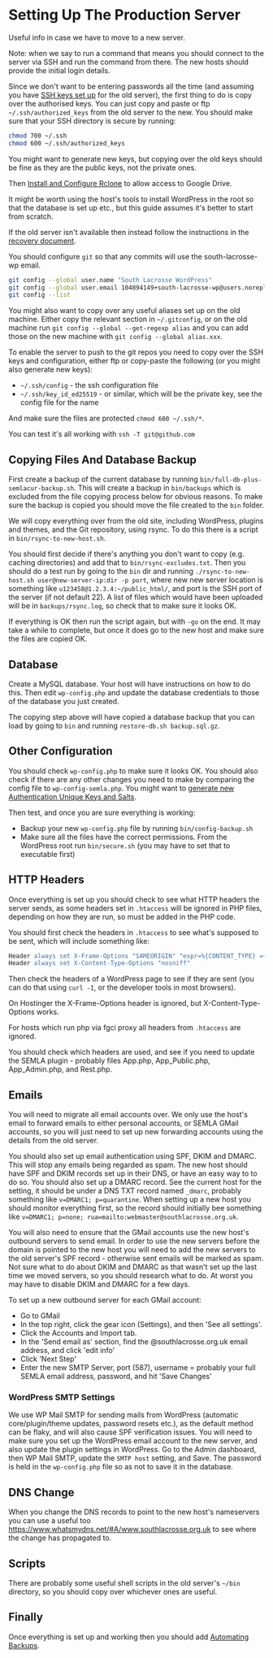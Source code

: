 # Setting Up The Production Server

Useful info in case we have to move to a new server.

Note: when we say to run a command that means you should connect to the server via SSH and run the command from there. The new hosts should provide the initial login details.

Since we don't want to be entering passwords all the time (and assuming you have [SSH keys set up](development-help.md#ssh-keys) for the old server), the first thing to do is copy over the authorised keys. You can just copy and paste or ftp `~/.ssh/authorized_keys` from the old server to the new. You should make sure that your SSH directory is secure by running:

```bash
chmod 700 ~/.ssh
chmod 600 ~/.ssh/authorized_keys
```

You might want to generate new keys, but copying over the old keys should be fine as they are the public keys, not the private ones.

Then [Install and Configure Rclone](rclone.md) to allow access to Google Drive.

It might be worth using the host's tools to install WordPress in the root so that the database is set up etc., but this guide assumes it's better to start from scratch.

If the old server isn't available then instead follow the instructions in the [recovery document](recovery.md).

You should configure `git` so that any commits will use the south-lacrosse-wp email.

```bash
git config --global user.name "South Lacrosse WordPress"
git config --global user.email 104894149+south-lacrosse-wp@users.noreply.github.com
git config --list
```

You might also want to copy over any useful aliases set up on the old machine. Either copy the relevant section in `~/.gitconfig`, or on the old machine run `git config --global --get-regexp alias` and you can add those on the new machine with `git config --global alias.xxx`.

To enable the server to push to the git repos you need to copy over the SSH keys and configuration, either ftp or copy-paste the following (or you might also generate new keys):

* `~/.ssh/config` - the ssh configuration file
* `~/.ssh/key_id_ed25519` - or similar, which will be the private key, see the config file for the name

And make sure the files are protected `chmod 600 ~/.ssh/*`.

You can test it's all working with `ssh -T git@github.com`

## Copying Files And Database Backup

First create a backup of the current database by running `bin/full-db-plus-semlacur-backup.sh`. This will create a backup in `bin/backups` which is excluded from the file copying process below for obvious reasons. To make sure the backup is copied you should move the file created to the `bin` folder.

We will copy everything over from the old site, including WordPress, plugins and themes, and the Git repository, using rsync. To do this there is a script in `bin/rsync-to-new-host.sh`.

You should first decide if there's anything you don't want to copy (e.g. caching directories) and add that to `bin/rsync-excludes.txt`. Then you should do a test run by going to the `bin` dir and running `./rsync-to-new-host.sh user@new-server-ip:dir -p port`, where new new server location is something like `u123458@1.2.3.4:~/public_html/`, and port is the SSH port of the server (if not default 22). A list of files which would have been uploaded will be in `backups/rsync.log`, so check that to make sure it looks OK.

If everything is OK then run the script again, but with `-go` on the end. It may take a while to complete, but once it does go to the new host and make sure the files are copied OK.

## Database

Create a MySQL database. Your host will have instructions on how to do this. Then edit `wp-config.php` and update the database credentials to those of the database you just created.

The copying step above will have copied a database backup that you can load by going to `bin` and running `restore-db.sh backup.sql.gz`.

## Other Configuration

You should check `wp-config.php` to make sure it looks OK. You should also check if there are any other changes you need to make by comparing the config file to `wp-config-semla.php`. You might want to [generate new Authentication Unique Keys and Salts](https://api.wordpress.org/secret-key/1.1/salt/).

Then test, and once you are sure everything is working:

* Backup your new `wp-config.php` file by running `bin/config-backup.sh`
* Make sure all the files have the correct permissions. From the WordPress root run `bin/secure.sh` (you may have to set that to executable first)

## HTTP Headers

Once everything is set up you should check to see what HTTP headers the server sends, as some headers set in `.htaccess` will be ignored in PHP files, depending on how they are run, so must be added in the PHP code.

You should first check the headers in `.htaccess` to see what's supposed to be sent, which will include something like:

```apache
Header always set X-Frame-Options "SAMEORIGIN" "expr=%{CONTENT_TYPE} =~ m#^text/html$#i"
Header always set X-Content-Type-Options "nosniff"
```

Then check the headers of a WordPress page to see if they are sent (you can do that using `curl -I`, or the developer tools in most browsers).

On Hostinger the X-Frame-Options header is ignored, but X-Content-Type-Options works.

For hosts which run php via fgci proxy all headers from `.htaccess` are ignored.

You should check which headers are used, and see if you need to update the SEMLA plugin - probably files App.php, App_Public.php, App_Admin.php, and Rest.php.

## Emails

You will need to migrate all email accounts over. We only use the host's email to forward emails to either personal accounts, or SEMLA GMail accounts, so you will just need to set up new forwarding accounts using the details from the old server.

You should also set up email authentication using SPF, DKIM and DMARC. This will stop any emails being regarded as spam. The new host should have SPF and DKIM records set up in their DNS, or have an easy way to to do so. You should also set up a DMARC record. See the current host for the setting, it should be under a DNS TXT record named `_dmarc`, probably something like `v=DMARC1; p=quarantine`. When setting up a new host you should monitor everything first, so the record should initially bee something like `v=DMARC1; p=none; rua=mailto:webmaster@southlacrosse.org.uk`.

You will also need to ensure that the GMail accounts use the new host's outbound servers to send email. In order to use the new servers before the domain is pointed to the new host you will need to add the new servers to the old server's SPF record - otherwise sent emails will be marked as spam. Not sure what to do about DKIM and DMARC as that wasn't set up the last time we moved servers, so you should research what to do. At worst you may have to disable DKIM and DMARC for a few days.

To set up a new outbound server for each GMail account:

* Go to GMail
* In the top right, click the gear icon (Settings), and then 'See all settings'.
* Click the Accounts and Import tab.
* In the 'Send email as' section, find the @southlacrosse.org.uk email address, and click 'edit info'
* Click 'Next Step'
* Enter the new SMTP Server, port (587), username = probably your full SEMLA email address, password, and hit 'Save Changes'

### WordPress SMTP Settings

We use WP Mail SMTP for sending mails from WordPress (automatic core/plugin/theme updates, password resets etc.), as the default method can be flaky, and will also cause SPF verification issues. You will need to make sure you set up the WordPress email account to the new server, and also update the plugin settings in WordPress. Go to the Admin dashboard, then WP Mail SMTP, update the `SMTP host` setting, and Save. The password is held in the `wp-config.php` file so as not to save it in the database.

## DNS Change

When you change the DNS records to point to the new host's nameservers you can use a useful too <https://www.whatsmydns.net/#A/www.southlacrosse.org.uk> to see where the change has propagated to.

## Scripts

There are probably some useful shell scripts in the old server's `~/bin` directory, so you should copy over whichever ones are useful.

## Finally

Once everything is set up and working then you should add [Automating Backups](backups.md#automating-backups).
